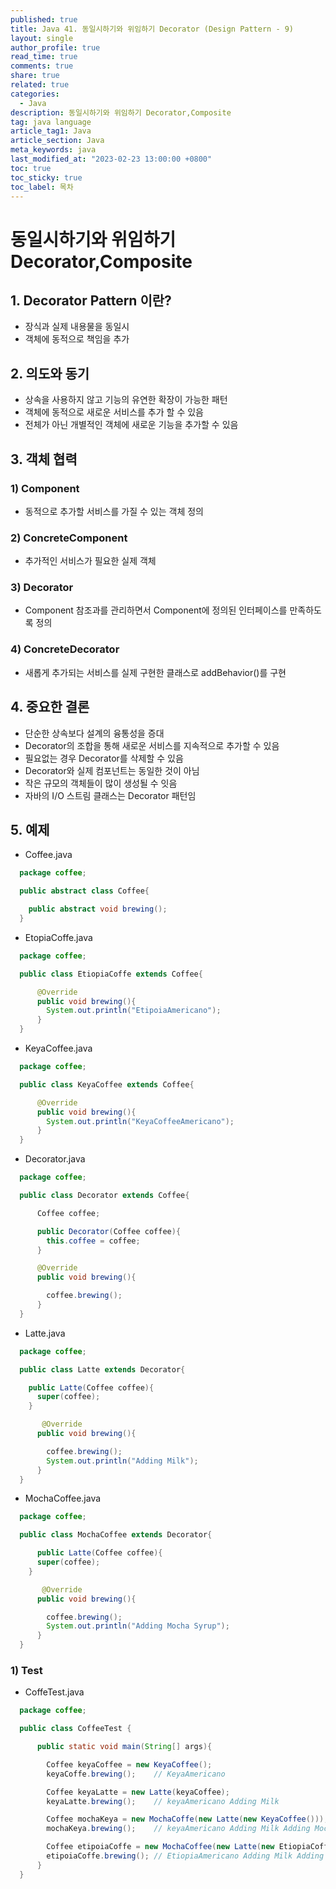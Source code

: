 ```yaml
---
published: true
title: Java 41. 동일시하기와 위임하기 Decorator (Design Pattern - 9)
layout: single
author_profile: true
read_time: true
comments: true
share: true
related: true
categories:
  - Java
description: 동일시하기와 위임하기 Decorator,Composite
tag: java language
article_tag1: Java
article_section: Java
meta_keywords: java
last_modified_at: "2023-02-23 13:00:00 +0800"
toc: true
toc_sticky: true
toc_label: 목차
---
```


# 동일시하기와 위임하기 Decorator,Composite

## 1. Decorator Pattern 이란?

- 장식과 실제 내용물을 동일시
- 객체에 동적으로 책임을 추가

## 2. 의도와 동기

- 상속을 사용하지 않고 기능의 유연한 확장이 가능한 패턴
- 객체에 동적으로 새로운 서비스를 추가 할 수 있음
- 전체가 아닌 개별적인 객체에 새로운 기능을 추가할 수 있음

## 3. 객체 협력

### 1) Component

- 동적으로 추가할 서비스를 가질 수 있는 객체 정의

### 2) ConcreteComponent

- 추가적인 서비스가 필요한 실제 객체

### 3) Decorator

- Component 참조과를 관리하면서 Component에 정의된 인터페이스를 만족하도록 정의

### 4) ConcreteDecorator

- 새롭게 추가되는 서비스를 실제 구현한 클래스로 addBehavior()를 구현

## 4. 중요한 결론

- 단순한 상속보다 설계의 융통성을 증대
- Decorator의 조합을 통해 새로운 서비스를 지속적으로 추가할 수 있음
- 필요없는 경우 Decorator를 삭제할 수 있음
- Decorator와 실제 컴포넌트는 동일한 것이 아님
- 작은 규모의 객체들이 많이 생성될 수 잇음
- 자바의 I/O 스트림 클래스는 Decorator 패턴임

## 5. 예제

- Coffee.java

```java
  package coffee;

  public abstract class Coffee{

    public abstract void brewing();
  }
```

- EtopiaCoffe.java

```java
  package coffee;

  public class EtiopiaCoffe extends Coffee{

      @Override
      public void brewing(){
        System.out.println("EtipoiaAmericano");
      }
  }
```

- KeyaCoffee.java

```java
  package coffee;

  public class KeyaCoffee extends Coffee{

      @Override
      public void brewing(){
        System.out.println("KeyaCoffeeAmericano");
      }
  }
```

- Decorator.java

```java
  package coffee;

  public class Decorator extends Coffee{

      Coffee coffee;

      public Decorator(Coffee coffee){
        this.coffee = coffee;
      }

      @Override
      public void brewing(){

        coffee.brewing();
      }
  }
```

- Latte.java

```java
  package coffee;

  public class Latte extends Decorator{

    public Latte(Coffee coffee){
      super(coffee);
    }

       @Override
      public void brewing(){

        coffee.brewing();
        System.out.println("Adding Milk");
      }
  }
```

- MochaCoffee.java

```java
  package coffee;

  public class MochaCoffee extends Decorator{

      public Latte(Coffee coffee){
      super(coffee);
    }

       @Override
      public void brewing(){

        coffee.brewing();
        System.out.println("Adding Mocha Syrup");
      }
  }
```

### 1) Test

- CoffeTest.java

```java
  package coffee;

  public class CoffeeTest {

      public static void main(String[] args){

        Coffee keyaCoffee = new KeyaCoffee();
        keyaCoffe.brewing();    // KeyaAmericano

        Coffee keyaLatte = new Latte(keyaCoffee);
        keyaLatte.brewing();    // keyaAmericano Adding Milk

        Coffee mochaKeya = new MochaCoffe(new Latte(new KeyaCoffee()));
        mochaKeya.brewing();    // keyaAmericano Adding Milk Adding Mocha syrup

        Coffee etipoiaCoffe = new MochaCoffee(new Latte(new EtiopiaCoffee));
        etipoiaCoffe.brewing(); // EtiopiaAmericano Adding Milk Adding Mocha syrup
      }
  }
```
